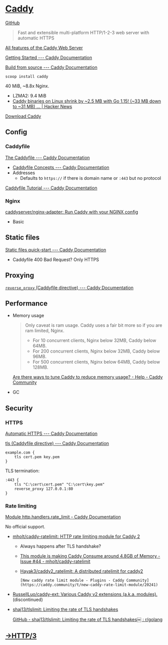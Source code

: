 # [Caddy](https://caddyserver.com/)
[GitHub](https://github.com/caddyserver/caddy)

> Fast and extensible multi-platform HTTP/1-2-3 web server with automatic HTTPS

[All features of the Caddy Web Server](https://caddyserver.com/features)

[Getting Started --- Caddy Documentation](https://caddyserver.com/docs/getting-started)

[Build from source --- Caddy Documentation](https://caddyserver.com/docs/build)

`scoop install caddy`

40 MiB, ~8.8x Nginx.
- LZMA2: 9.4 MiB
- [Caddy binaries on Linux shrink by ~2.5 MB with Go 1.15! (~33 MB down to ~31 MB) ... | Hacker News](https://news.ycombinator.com/item?id=24126664)

[Download Caddy](https://caddyserver.com/download)

## Config
### Caddyfile
[The Caddyfile --- Caddy Documentation](https://caddyserver.com/docs/caddyfile)
- [Caddyfile Concepts --- Caddy Documentation](https://caddyserver.com/docs/caddyfile/concepts)
- Addresses
  - Defaults to `https://` if there is domain name or `:443` but no protocol

[Caddyfile Tutorial --- Caddy Documentation](https://caddyserver.com/docs/caddyfile-tutorial)

### Nginx
[caddyserver/nginx-adapter: Run Caddy with your NGINX config](https://github.com/caddyserver/nginx-adapter)
- Basic

## Static files
[Static files quick-start --- Caddy Documentation](https://caddyserver.com/docs/quick-starts/static-files)
- Caddyfile 400 Bad Request? Only HTTPS

## Proxying
[`reverse_proxy` (Caddyfile directive) --- Caddy Documentation](https://caddyserver.com/docs/caddyfile/directives/reverse_proxy)

## Performance
- Memory usage
  
	> Only caveat is ram usage. Caddy uses a fair bit more so if you are ram limited, Nginx.
	> - For 10 concurrent clients, Nginx below 32MB, Caddy below 64MB.
	> - For 200 concurrent clients, Nginx below 32MB, Caddy below 96MB.
	> - For 500 concurrent clients, Nginx below 64MB, Caddy below 128MB.

	[Are there ways to tune Caddy to reduce memory usage? - Help - Caddy Community](https://caddy.community/t/are-there-ways-to-tune-caddy-to-reduce-memory-usage/20533)
- GC

## Security
### HTTPS
[Automatic HTTPS --- Caddy Documentation](https://caddyserver.com/docs/automatic-https)

[tls (Caddyfile directive) --- Caddy Documentation](https://caddyserver.com/docs/caddyfile/directives/tls)
```caddy
example.com {
	tls cert.pem key.pem
}
```

TLS termination:
```caddy
:443 {
	tls "C:\cert\cert.pem" "C:\cert\key.pem"
	reverse_proxy 127.0.0.1:80
}
```

### Rate limiting
[Module http.handlers.rate\_limit - Caddy Documentation](https://caddyserver.com/docs/modules/http.handlers.rate_limit)

No official support.

- [mholt/caddy-ratelimit: HTTP rate limiting module for Caddy 2](https://github.com/mholt/caddy-ratelimit)
  - Always happens after TLS handshake?
  - [This module is making Caddy Consume around 4.8GB of Memory - Issue #44 - mholt/caddy-ratelimit](https://github.com/mholt/caddy-ratelimit/issues/44)
  - [Hayak3/caddy2\_ratelimit: A distributed ratelimit for caddy2](https://github.com/Hayak3/caddy2_ratelimit)

		[New caddy rate limit module - Plugins - Caddy Community](https://caddy.community/t/new-caddy-rate-limit-module/20241)
- [RussellLuo/caddy-ext: Various Caddy v2 extensions (a.k.a. modules).](https://github.com/RussellLuo/caddy-ext) (discontinued)
- [shaj13/tlslimit: Limiting the rate of TLS handshakes](https://github.com/shaj13/tlslimit)

  [GitHub - shaj13/tlslimit: Limiting the rate of TLS handshakes￼ : r/golang](https://www.reddit.com/r/golang/comments/ygz4ru/github_shaj13tlslimit_limiting_the_rate_of_tls/)

## [→HTTP/3](../../HTTP3.md#caddy)
